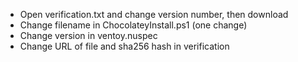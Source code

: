 - Open verification.txt and change version number, then download
- Change filename in ChocolateyInstall.ps1 (one change)
- Change version in ventoy.nuspec
- Change URL of file and sha256 hash in verification